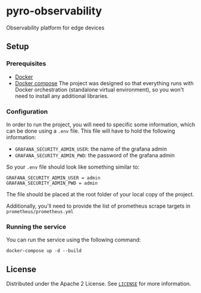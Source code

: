# pyro-observability
Observability platform for edge devices

## Setup

### Prerequisites

- [Docker](https://docs.docker.com/engine/install/)
- [Docker compose](https://docs.docker.com/compose/)
The project was designed so that everything runs with Docker orchestration (standalone virtual environment), so you won't need to install any additional libraries.

### Configuration

In order to run the project, you will need to specific some information, which can be done using a `.env` file.
This file will have to hold the following information:
- `GRAFANA_SECURITY_ADMIN_USER`: the name of the grafana admin
- `GRAFANA_SECURITY_ADMIN_PWD`: the password of the grafana admin

So your `.env` file should look like something similar to:
```
GRAFANA_SECURITY_ADMIN_USER = admin
GRAFANA_SECURITY_ADMIN_PWD = admin 
```

The file should be placed at the root folder of your local copy of the project.

Additionally, you'll need to provide the list of prometheus scrape targets in `prometheus/prometheus.yml`
### Running the service

You can run the service using the following command:

```shell
docker-compose up -d --build
```

## License

Distributed under the Apache 2 License. See [`LICENSE`](LICENSE) for more information.